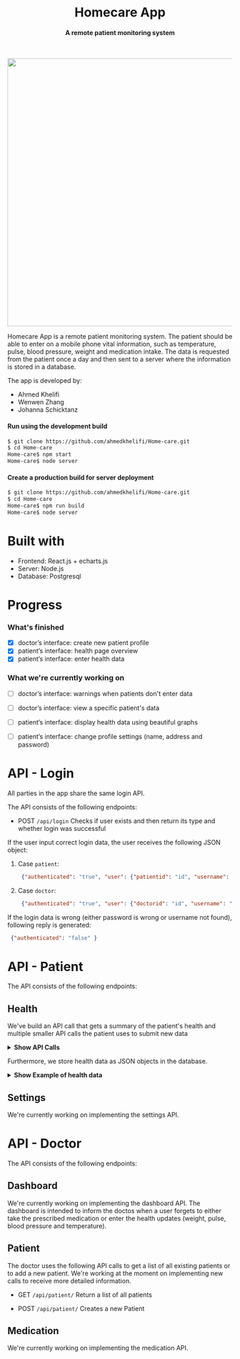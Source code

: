 <h1 align="center">
  Homecare App
  
  <br>
</h1>
<h4 align="center">A remote patient monitoring system</h4>
<br>
  <p align="center"><img src="https://i.imgur.com/o2AYbYJ_d.webp?maxwidth=760&fidelity=grand" height="600" /></p>
Homecare App is a remote patient monitoring system. The patient should be able to enter on a mobile phone vital information, such as temperature, pulse, blood pressure, weight and medication intake. The data is requested from the patient once a day and then sent to a server where the information is stored in a database. 

The app is developed by: 
* Ahmed Khelifi
* Wenwen Zhang 
* Johanna Schicktanz

#### Run using the development build
```sh
$ git clone https://github.com/ahmedkhelifi/Home-care.git
$ cd Home-care
Home-care$ npm start
Home-care$ node server
```
#### Create a production build for server deployment
```sh
$ git clone https://github.com/ahmedkhelifi/Home-care.git
$ cd Home-care
Home-care$ npm run build
Home-care$ node server
```
# Built with
* Frontend: React.js + echarts.js
* Server: Node.js
* Database: Postgresql


# Progress

### What's finished
- [x] doctor’s interface: create new patient profile
- [x] patient’s interface: health page overview
- [x] patient’s interface: enter health data

### What we're currently working on
- [ ] doctor’s interface: warnings when patients don't enter data
- [ ] doctor’s interface: view a specific patient's data
- [ ] patient’s interface: display health data using beautiful graphs
- [ ] patient’s interface: change profile settings (name, address and password)


# API - Login

All parties in the app share the same login API.

The API consists of the following endpoints:

- POST `/api/login`
Checks if user exists and then return its type and whether login was successful

If the user input correct login data, the user receives the following JSON object:
1. Case `patient`:

   ```json
	{"authenticated": "true", "user": {"patientid": "id", "username": "username", "name": "name", "type": "patient"} }
   ```
2. Case `doctor`:

   ```json
	{"authenticated": "true", "user": {"doctorid": "id", "username": "username", "name": "name", "type": "patient"} }
   ```
If the login data is wrong (either password is wrong or username not found), following reply is generated:
   ```json
	{"authenticated": "false" }
   ```
# API - Patient

The API consists of the following endpoints:

## Health

We've build an API call that gets a summary of the patient's health and multiple smaller API calls the patient uses to submit new data 

<details><summary><b>Show API Calls</b></summary>

- GET `/health/:username`
Returns the health status of patient including medication, temperature, blood Pressure, pulse, weight and the patient's pending tasks.

- POST `/medication/pending/:username/:title`
Patient confirms that the medication was taken within the allowed timeframe

- POST `/medication/missed/:username/:title/:timestamp`
Patient either confirms that the medication was taken or forgotten once the allowed timeframe has passed

- POST `/temperature/pending/:username/:title`
Patient confirms that temperature was measure within the allowed timeframe

- POST `/temperature/missed/:username/:title/:timestamp`
Patient either confirms that temperature was measured or forgotten once the allowed timeframe has passed

- POST `/blood_pressure/pending/:username/:title`
Patient confirms that blood pressure was measure within the allowed timeframe

- POST `/blood_pressure/missed/:username/:title/:timestamp`
Patient either confirms that blood pressure was measured or forgotten once the allowed timeframe has passed

- POST `/pulse/pending/:username/:title`
Patient confirms that pulse was measure within the allowed timeframe

- POST `/pulse/missed/:username/:title/:timestamp`
Patient either confirms that pulse was measured or forgotten once the allowed timeframe has passed

- POST `/weight/pending/:username/:title`
Patient confirms that the weight was measure within the allowed timeframe

- POST `/weight/missed/:username/:title/:timestamp`
Patient either confirms that the weight was measured or forgotten once the allowed timeframe has passed
</details>

Furthermore, we store health data as JSON objects in the database.
<details><summary><b>Show Example of health data</b></summary>

1. `medication` is saved in the Database as follows:

   ```json
     {"medication": [
          {"title":"Azathioprine","ammount":1,"duration":1,"history":[
	  	{"timestamp": 1609879883768, "measured": true},
		{"timestamp": 1609879883768, "measured": true},
		{"timestamp": 1609966283768, "measured": true},
		{"timestamp": 1610052683768, "measured": true},
		{"timestamp": 1610139083768, "measured": true},
		{"timestamp": 1610225483768, "measured": true}
                ],
            "assigned_on": 1609707083768},
          {"title":"Ciclosporin","ammount":1,"duration":2,"history":[
	  	{"timestamp": 1609707083768, "measured": true},
		{"timestamp": 1609879883768, "measured": true},
		{"timestamp": 1610052683768, "measured": true},
		{"timestamp": 1610225483768, "measured": true},
		{"timestamp": 1610311883768, "measured": true}
                ],
	    "assigned_on": 1609707083768},
     ]}
   ```
2. `Temperature` is saved in the Database as follows:
   
   ```json
		{"temperature":[
			{"temperature":36.9,"timestamp": 1609707083768, "measured": true},
			{"temperature":36.8,"timestamp": 1609879883768, "measured": true},
			{"temperature":36.5,"timestamp": 1610052683768, "measured": true},
			{"temperature":36.9,"timestamp": 1610225483768, "measured": true},
			{"temperature":37.1,"timestamp": 1610311883768, "measured": true}
			]},
     		]}
   ```
   
3. `Weight` is saved in the Database as follows:
   
   ```json
		{"weight":[
			{"weight":72,"timestamp": 1609707083768, "measured": true},
			{"weight":68,"timestamp": 1609879883768, "measured": true},
			{"weight":70,"timestamp": 1610052683768, "measured": true},
			{"weight":69,"timestamp": 1610225483768, "measured": true},
			{"weight":71,"timestamp": 1610311883768, "measured": true}
			]},
     		]}
   ```
   
4. `pulse` is saved in the Database as follows:
   
   ```json
		{"pulse":[
			{"pulse":46,"timestamp": 1609707083768, "measured": true},
			{"pulse":46,"timestamp": 1609879883768, "measured": true},
			{"pulse":46,"timestamp": 1610052683768, "measured": true},
			{"pulse":46,"timestamp": 1610225483768, "measured": true},
			{"pulse":47,"timestamp": 1610311883768, "measured": true}
			]},
     		]}
   ```
   
4. `blood_pressure` is saved in the Database as follows:
   
   ```json
		{"blood_pressure":[
			{"bloodpres_dia": 120, "bloodpres_sys": 80, "timestamp": 1609707083768, "measured": true},
			{"bloodpres_dia": 122, "bloodpres_sys": 76, "timestamp": 1609879883768, "measured": true},
			{"bloodpres_dia": 110, "bloodpres_sys": 83, "timestamp": 1610052683768, "measured": true},
			{"bloodpres_dia": 123, "bloodpres_sys": 81, "timestamp": 1610225483768, "measured": true},
			{"bloodpres_dia": 115, "bloodpres_sys": 77, "timestamp": 1610311883768, "measured": true}
			]},
     		]}
   ```
</details>

## Settings

We're currently working on implementing the settings API.

# API - Doctor

The API consists of the following endpoints:

## Dashboard

We're currently working on implementing the dashboard API. The dashboard is intended to inform the doctos when a user forgets to either take the prescribed medication or enter the health updates (weight, pulse, blood pressure and temperature).

## Patient

The doctor uses the following API calls to get a list of all existing patients or to add a new patient. We're working at the moment on implementing new calls to receive more detailed information.

- GET `/api/patient/`
Return a list of all patients

- POST `/api/patient/`
Creates a new Patient

## Medication

We're currently working on implementing the medication API.



